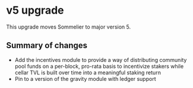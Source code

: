 # v5 upgrade

This upgrade moves Sommelier to major version 5.

## Summary of changes

* Add the incentives module to provide a way of distributing community pool funds on a per-block, pro-rata basis to incentivize stakers while cellar TVL is built over time into a meaningful staking return
* Pin to a version of the gravity module with ledger support